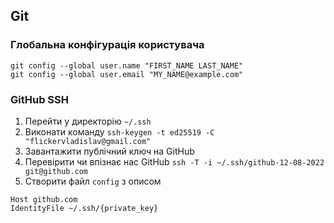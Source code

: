 ## Git

### Глобальна конфігурація користувача

```
git config --global user.name "FIRST_NAME LAST_NAME"
git config --global user.email "MY_NAME@example.com"
```

### GitHub SSH

1. Перейти у директорію `~/.ssh`
2. Виконати команду `ssh-keygen -t ed25519 -C "flickervladislav@gmail.com"`
3. Завантажити публічний ключ на GitHub
4. Перевірити чи впізнає нас GitHub `ssh -T -i ~/.ssh/github-12-08-2022 git@github.com`
5. Створити файл `config` з описом

```
Host github.com
IdentityFile ~/.ssh/{private_key}
```
